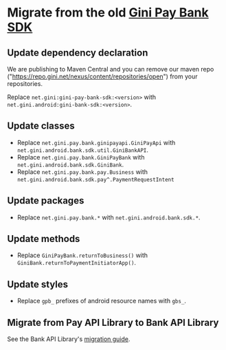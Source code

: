 # Migrate from the old [Gini Pay Bank SDK](https://github.com/gini/gini-pay-bank-sdk-android)

## Update dependency declaration

We are publishing to Maven Central and you can remove our maven repo ("https://repo.gini.net/nexus/content/repositories/open") from your repositories.

Replace `net.gini:gini-pay-bank-sdk:<version>` with `net.gini.android:gini-bank-sdk:<version>`.

## Update classes

* Replace `net.gini.pay.bank.ginipayapi.GiniPayApi` with `net.gini.android.bank.sdk.util.GiniBankAPI`.
* Replace `net.gini.pay.bank.GiniPayBank` with `net.gini.android.bank.sdk.GiniBank`.
* Replace `net.gini.pay.bank.pay.Business` with `net.gini.android.bank.sdk.pay^.PaymentRequestIntent`

## Update packages

* Replace `net.gini.pay.bank.*` with `net.gini.android.bank.sdk.*`.

## Update methods

* Replace `GiniPayBank.returnToBusiness()` with `GiniBank.returnToPaymentInitiatorApp()`.

## Update styles

* Replace `gpb_` prefixes of android resource names with `gbs_`.

## Migrate from Pay API Library to Bank API Library

See the Bank API Library's [migration guide](../bank-api-library/migrate-from-pay-api-lib.md).

